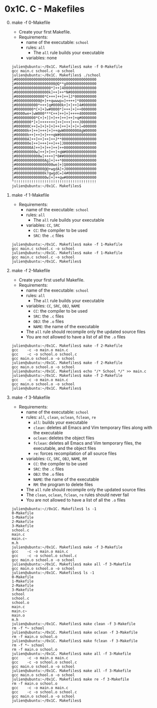 # 0x1C. C - Makefiles

0. make -f 0-Makefile
	- Create your first Makefile.
	- Requirements:
		- name of the executable: `school`
		- rules: `all`
			- The `all` rule builds your executable
		- variables: none
	```
	julien@ubuntu:~/0x1C. Makefiles$ make -f 0-Makefile 
	gcc main.c school.c -o school
	julien@ubuntu:~/0x1C. Makefiles$ ./school 
	j#0000000000000000000000000000000000000
	j#000000000000000000@Q**g00000000000000
	j#0000000000000000*]++]4000000000000000
	j#000000000000000k]++]++*N#000000000000
	j#0000000000000*C+++]++]++]J*0000000000
	j#00000000000@+]++qwwwp=]++++]*00000000
	j#0000000000*+++]q#0000k+]+]++]4#000000
	j#00000000*C+]+]w#0000*]+++]+]++0000000
	j#0000we+]wW000***C++]++]+]++++40000000
	j#000000000*C+]+]]+]++]++]++]+q#0000000
	j#0000000*]+]+++++++]++]+++]+++J0000000
	j#000000C++]=]+]+]+]++]++]+]+]+]=000000
	j#00000k+]++]+++]+]++qwW0000000AgW00000
	j#00000k++]++]+]+++qW#00000000000000000
	j#00000A]++]++]++]++J**0000000000000000
	j#000000e]++]+++]++]++]J000000000000000
	j#0000000A]++]+]++]++]++000000000000000
	j#000000000w]++]+]++]+qW#00000000000000
	j#00000000000w]++++]*0##000000000000000
	j#0000000000000Ag]+]++*0000000000000000
	j#00000000000000000we]+]Q00000000000000
	j#0000000000000@@+wgdA]+J00000000000000
	j#0000000000000k?qwgdC=]4#0000000000000
	j#00000000000000w]+]++qw#00000000000000
	"!!!!!!!!!!!!!!!!!!!!!!!!!!!!!!!!!!!!!!
	julien@ubuntu:~/0x1C. Makefiles$ 
	```

1. make -f 1-Makefile
	- Requirements:
		- name of the executable: `school`
		- rules: `all`
			- The `all` rule builds your executable
		- variables: `CC`, `SRC`
			- `CC`: the compiler to be used
			- `SRC`: the `.c` files
	```
	julien@ubuntu:~/0x1C. Makefiles$ make -f 1-Makefile
	gcc main.c school.c -o school
	julien@ubuntu:~/0x1C. Makefiles$ make -f 1-Makefile
	gcc main.c school.c -o school
	julien@ubuntu:~/0x1C. Makefiles$
	```

2. make -f 2-Makefile
	- Create your first useful Makefile.
	- Requirements:
		- name of the executable: `school`
		- rules: `all`
			- The `all` rule builds your executable
		- variables: `CC`, `SRC`, `OBJ`, `NAME`
			- `CC`: the compiler to be used
			- `SRC`: the `.c` files
			- `OBJ`: the `.o` files
			- `NAME`: the name of the executable
		- The `all` rule should recompile only the updated source files
		- You are not allowed to have a list of all the `.o` files
	```
	julien@ubuntu:~/0x1C. Makefiles$ make -f 2-Makefile
	gcc    -c -o main.o main.c
	gcc    -c -o school.o school.c
	gcc main.o school.o -o school
	julien@ubuntu:~/0x1C. Makefiles$ make -f 2-Makefile
	gcc main.o school.o -o school
	julien@ubuntu:~/0x1C. Makefiles$ echo "/* School */" >> main.c
	julien@ubuntu:~/0x1C. Makefiles$ make -f 2-Makefile
	gcc    -c -o main.o main.c
	gcc main.o school.o -o school
	julien@ubuntu:~/0x1C. Makefiles$ 
	```

3. make -f 3-Makefile
	- Requirements:
		- name of the executable: `school`
		- rules: `all`, `clean`, `oclean`, `fclean`, `re`
			- `all`: builds your executable
			- `clean`: deletes all Emacs and Vim temporary files along with the executable
			- `oclean`: deletes the object files
			- `fclean`: deletes all Emacs and Vim temporary files, the executable, and the object files
			- `re`: forces recompilation of all source files
		- variables: `CC`, `SRC`, `OBJ`, `NAME`, `RM`
			- `CC`: the compiler to be used
			- `SRC`: the `.c` files
			- `OBJ`: the `.o` files
			- `NAME`: the name of the executable
			- `RM`: the program to delete files
		- The `all` rule should recompile only the updated source files
		- The `clean`, `oclean`, `fclean`, `re` rules should never fail
		- You are not allowed to have a list of all the `.o` files
	```
	julien@ubuntu:~//0x1C. Makefiles$ ls -1
	0-Makefile
	1-Makefile
	2-Makefile
	3-Makefile
	school.c
	main.c
	main.c~
	m.h
	julien@ubuntu:~/0x1C. Makefiles$ make -f 3-Makefile
	gcc    -c -o main.o main.c
	gcc    -c -o school.o school.c
	gcc main.o school.o -o school
	julien@ubuntu:~/0x1C. Makefiles$ make all -f 3-Makefile
	gcc main.o school.o -o school
	julien@ubuntu:~/0x1C. Makefiles$ ls -1
	0-Makefile
	1-Makefile
	2-Makefile
	3-Makefile
	school
	school.c
	school.o
	main.c
	main.c~
	main.o
	m.h
	julien@ubuntu:~/0x1C. Makefiles$ make clean -f 3-Makefile 
	rm -f *~ school
	julien@ubuntu:~/0x1C. Makefiles$ make oclean -f 3-Makefile 
	rm -f main.o school.o
	julien@ubuntu:~/0x1C. Makefiles$ make fclean -f 3-Makefile 
	rm -f *~ school
	rm -f main.o school.o
	julien@ubuntu:~/0x1C. Makefiles$ make all -f 3-Makefile
	gcc    -c -o main.o main.c
	gcc    -c -o school.o school.c
	gcc main.o school.o -o school
	julien@ubuntu:~/0x1C. Makefiles$ make all -f 3-Makefile
	gcc main.o school.o -o school
	julien@ubuntu:~/0x1C. Makefiles$ make re -f 3-Makefile
	rm -f main.o school.o
	gcc    -c -o main.o main.c
	gcc    -c -o school.o school.c
	gcc main.o school.o -o school
	julien@ubuntu:~/0x1C. Makefiles$ 
	```
